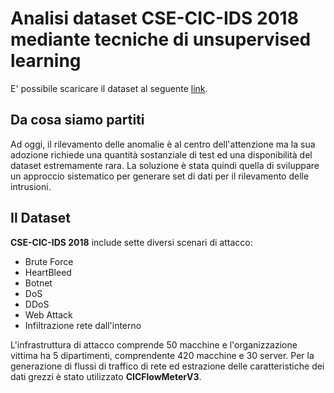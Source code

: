 # Analisi dataset CSE-CIC-IDS 2018 mediante tecniche di unsupervised learning
E' possibile scaricare il dataset al seguente [link](https://www.unb.ca/cic/datasets/ids-2018.html).

## Da cosa siamo partiti
Ad oggi, il rilevamento delle anomalie è al centro dell'attenzione ma la sua adozione richiede una quantità sostanziale di test ed una disponibilità del dataset estremamente rara. La soluzione è stata quindi quella di sviluppare un approccio sistematico per generare set di dati per il rilevamento delle intrusioni.

## Il Dataset
**CSE-CIC-IDS 2018** include sette diversi scenari di attacco:
+ Brute Force
+ HeartBleed
+ Botnet
+ DoS
+ DDoS
+ Web Attack
+ Infiltrazione rete dall'interno

L'infrastruttura di attacco comprende 50 macchine e l'organizzazione vittima ha 5 dipartimenti, comprendente 420 macchine e 30 server. Per la generazione di flussi di traffico di rete ed estrazione delle caratteristiche dei dati grezzi è stato utilizzato **CICFlowMeterV3**.

